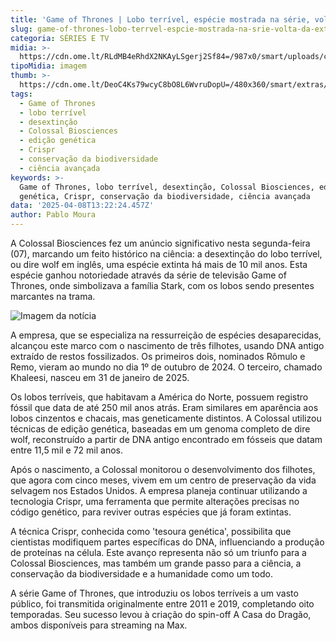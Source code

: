 ```yaml
---
title: 'Game of Thrones | Lobo terrível, espécie mostrada na série, volta da extinção'
slug: game-of-thrones-lobo-terrvel-espcie-mostrada-na-srie-volta-da-extino
categoria: SÉRIES E TV
midia: >-
  https://cdn.ome.lt/RLdMB4eRhdX2NKAyLSgerj2Sf84=/987x0/smart/uploads/conteudo/fotos/wolves.png
tipoMidia: imagem
thumb: >-
  https://cdn.ome.lt/DeoC4Ks79wcyC8bO8L6WvruDopU=/480x360/smart/extras/conteudos/wolves.png
tags:
  - Game of Thrones
  - lobo terrível
  - desextinção
  - Colossal Biosciences
  - edição genética
  - Crispr
  - conservação da biodiversidade
  - ciência avançada
keywords: >-
  Game of Thrones, lobo terrível, desextinção, Colossal Biosciences, edição
  genética, Crispr, conservação da biodiversidade, ciência avançada
data: '2025-04-08T13:22:24.457Z'
author: Pablo Moura
---
```


A Colossal Biosciences fez um anúncio significativo nesta segunda-feira (07), marcando um feito histórico na ciência: a desextinção do lobo terrível, ou dire wolf em inglês, uma espécie extinta há mais de 10 mil anos. Esta espécie ganhou notoriedade através da série de televisão Game of Thrones, onde simbolizava a família Stark, com os lobos sendo presentes marcantes na trama.

![Imagem da notícia](https://cdn.ome.lt/foiBQzyYUQW4bDU2D9MAaD_7iOQ=/fit-in/837x500/smart/uploads/conteudo/fotos/lobo-4.png)

A empresa, que se especializa na ressurreição de espécies desaparecidas, alcançou este marco com o nascimento de três filhotes, usando DNA antigo extraído de restos fossilizados. Os primeiros dois, nominados Rômulo e Remo, vieram ao mundo no dia 1º de outubro de 2024. O terceiro, chamado Khaleesi, nasceu em 31 de janeiro de 2025.

Os lobos terríveis, que habitavam a América do Norte, possuem registro fóssil que data de até 250 mil anos atrás. Eram similares em aparência aos lobos cinzentos e chacais, mas geneticamente distintos. A Colossal utilizou técnicas de edição genética, baseadas em um genoma completo de dire wolf, reconstruído a partir de DNA antigo encontrado em fósseis que datam entre 11,5 mil e 72 mil anos.

Após o nascimento, a Colossal monitorou o desenvolvimento dos filhotes, que agora com cinco meses, vivem em um centro de preservação da vida selvagem nos Estados Unidos. A empresa planeja continuar utilizando a tecnologia Crispr, uma ferramenta que permite alterações precisas no código genético, para reviver outras espécies que já foram extintas.

A técnica Crispr, conhecida como 'tesoura genética', possibilita que cientistas modifiquem partes específicas do DNA, influenciando a produção de proteínas na célula. Este avanço representa não só um triunfo para a Colossal Biosciences, mas também um grande passo para a ciência, a conservação da biodiversidade e a humanidade como um todo.

A série Game of Thrones, que introduziu os lobos terríveis a um vasto público, foi transmitida originalmente entre 2011 e 2019, completando oito temporadas. Seu sucesso levou à criação do spin-off A Casa do Dragão, ambos disponíveis para streaming na Max.
